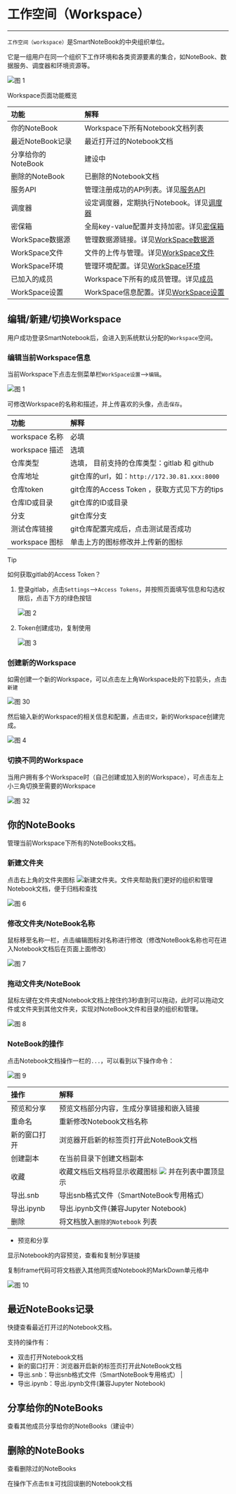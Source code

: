 # 工作空间（Workspace）
---
`工作空间（workspace）`是SmartNoteBook的中央组织单位。

它是一组用户在同一个组织下工作环境和各类资源要素的集合，如NoteBook、数据服务、调度器和环境资源等。

![图 1](../images/workspacenew.png)  

 Workspace页面功能概览

| 功能 | 解释 | 
| :-----| :---- | 
| 你的NoteBook | Workspace下所有Notebook文档列表 | 
| 最近NoteBook记录 | 最近打开过的Notebook文档 | 
| 分享给你的NoteBook | 建设中 | 
| 删除的NoteBook | 已删除的Notebook文档 | 
| 服务API | 管理注册成功的API列表。详见<a href="./FassService.md" title="服务API">服务API</a> | 
| 调度器 | 设定调度器，定期执行Notebook。详见<a href="./Schedule.md" title="调度器">调度器</a> | 
| 密保箱 | 全局key-value配置并支持加密。详见<a href="./Encryption.md" title="密保箱">密保箱</a> | 
| WorkSpace数据源 | 管理数据源链接。详见<a href="./DataSource.md" title="数据源">WorkSpace数据源</a> | 
| WorkSpace文件 | 文件的上传与管理。详见<a href="./Files.md" title="文件">WorkSpace文件</a> | 
| WorkSpace环境 | 管理环境配置。详见<a href="./Environment.md" title="环境">WorkSpace环境</a> | 
| 已加入的成员 | Workspace下所有的成员管理。详见<a href="./Groups.md" title="成员">成员</a> | 
| WorkSpace设置 | WorkSpace信息配置。详见<a href="./Settings.md" title="设置">WorkSpace设置</a> | 


## 编辑/新建/切换Workspace

用户成功登录SmartNotebook后，会进入到系统默认分配的`Workspace`空间。

###  编辑当前Workspace信息

当前Workspace下点击左侧菜单栏`WorkSpace设置`-->`编辑`。

![图 1](../images/edit_workspce.png)  

可修改Workspace的名称和描述，并上传喜欢的头像，点击`保存`。

| 功能 | 解释 | 
| :-----| :---- | 
| workspace 名称 | 必填 | 
| workspace 描述 | 选填 | 
| 仓库类型 | 选填， 目前支持的仓库类型：gitlab 和 github| 
| 仓库地址 | git仓库的url，如：`http://172.30.81.xxx:8000`| 
| 仓库token | git仓库的Access Token ，获取方式见下方的tips| 
| 仓库ID或目录 | git仓库的ID或目录 | 
| 分支 | git仓库分支 | 
| 测试仓库链接 | git仓库配置完成后，点击测试是否成功 |
| workspace 图标 | 单击上方的图标修改并上传新的图标 | 

> [!Tip]
> 如何获取gitlab的Access Token？

1. 登录gitlab，点击`Settings`-->`Access Tokens`，并按照页面填写信息和勾选权限后，点击下方的绿色按钮

    ![图 2](../images/ack_tk.png)  

2. Token创建成功，复制使用

    ![图 3](../images/ack_token_gen.png)  


### 创建新的Workspace

如需创建一个新的Workspace，可以点击左上角Workspace处的下拉箭头，点击`新建`

![图 30](../images/ebe4eaf923218346d5e34fa8aa77c9300b583c915900af3551e9352adbd31c4f.png)  

然后输入新的Workspace的相关信息和配置，点击`提交`，新的Workspace创建完成。

![图 4](../images/newws.png)  

### 切换不同的Workspace

当用户拥有多个Workspace时（自己创建或加入别的Workspace），可点击左上小三角切换至需要的Workspace

![图 32](../images/80283774bbf123ed04218037a88244366d13bf6376f50a91011a1dd7e83f323e.png)  


## 你的NoteBooks

管理当前Workspace下所有的NoteBooks文档。


### 新建文件夹

<p>点击右上角的文件夹图标 <img src="../images/newfolder.png"  style="display: inline-block;" />新建文件夹。文件夹帮助我们更好的组织和管理Notebook文档，便于归档和查找</p>

![图 6](../images/folders.png)  

### 修改文件夹/NoteBook名称

鼠标移至名称一栏，点击编辑图标对名称进行修改（修改NoteBook名称也可在进入Notebook文档后在页面上面修改）

![图 7](../images/editnames.png)  

### 拖动文件夹/NoteBook

鼠标左键在文件夹或Notebook文档上按住约3秒直到可以拖动，此时可以拖动文件或文件夹到其他文件夹，实现对NoteBook文件和目录的组织和管理。

![图 8](../images/dragfile.png)  

### NoteBook的操作

点击Notebook文档操作一栏的`...`，可以看到以下操作命令：

![图 9](../images/notebook_op.png)  

| 操作 | 解释 | 
| :-----| :---- | 
| 预览和分享 | 预览文档部分内容，生成分享链接和嵌入链接 | 
| 重命名 | 重新修改Notebook文档名称 | 
| 新的窗口打开 |浏览器开启新的标签页打开此NoteBook文档| 
| 创建副本 | 在当前目录下创建文档副本| 
| 收藏 | 收藏文档后文档将显示收藏图标 <img src="../images/collecticon.png"  style="display: inline-block;" /> 并在列表中置顶显示| 
| 导出.snb | 导出snb格式文件（SmartNoteBook专用格式） | 
| 导出.ipynb | 导出.ipynb文件(兼容Jupyter Notebook) | 
| 删除 | 将文档放入`删除的Notebook` 列表|

- 预览和分享

显示Notebook的内容预览，查看和复制分享链接

复制iframe代码可将文档嵌入其他网页或Notebook的MarkDown单元格中

![图 10](../images/shareandsee.png)  

## 最近NoteBooks记录

快捷查看最近打开过的Notebook文档。

支持的操作有：

- 双击打开Notebook文档
- 新的窗口打开：浏览器开启新的标签页打开此NoteBook文档
- 导出.snb：导出snb格式文件（SmartNoteBook专用格式） | 
- 导出.ipynb：导出.ipynb文件(兼容Jupyter Notebook)

## 分享给你的NoteBooks

查看其他成员分享给你的NoteBooks（建设中）

## 删除的NoteBooks

查看删除过的NoteBooks

在操作下点击`恢复`可找回误删的Notebook文档
